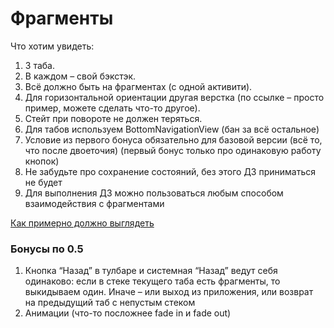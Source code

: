 # Фрагменты
Что хотим увидеть:
1. 3 таба.
2. В каждом – свой бэкстэк.
3. Всё должно быть на фрагментах (с одной активити).
4. Для горизонтальной ориентации другая верстка (по ссылке – просто пример, можете сделать что-то другое). 
5. Стейт при повороте не должен теряться.
6. Для табов используем BottomNavigationView (бан за всё остальное)
7. Условие из первого бонуса обязательно для базовой версии (всё то, что после двоеточия) (первый бонус только про одинаковую работу кнопок)
8. Не забудьте про сохранение состояний, без этого ДЗ приниматься не будет
9. Для выполнения ДЗ можно пользоваться любым способом взаимодействия с фрагментами

[Как примерно должно выглядеть](https://github.com/gerra/ITMO-Android-19/blob/master/Navigation/2019-10-14_01-12-49_CaptureRecorder.mp4)

### Бонусы по 0.5
1. Кнопка “Назад” в тулбаре и системная “Назад” ведут себя одинаково: если в стеке текущего таба есть фрагменты, то выкидываем один. Иначе – или выход из приложения, или возврат на предыдущий таб с непустым стеком
2. Анимации (что-то посложнее fade in и fade out)